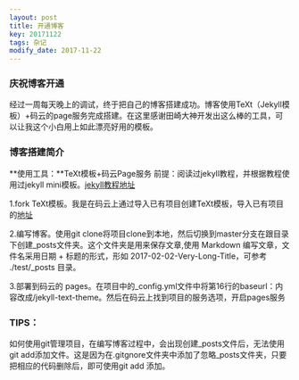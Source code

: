 ```yaml
---
layout: post
title: 开通博客
key: 20171122
tags: 杂记
modify_date: 2017-11-22
---
```

### 庆祝博客开通
经过一周每天晚上的调试，终于把自己的博客搭建成功。博客使用TeXt（Jekyll模板）+码云的page服务完成搭建。在这里感谢田崎大神开发出这么棒的工具，可以让我这个小白用上如此漂亮好用的模板。

### 博客搭建简介
**使用工具：**TeXt模板+码云Page服务
前提：阅读过jekyll教程，并根据教程使用过jekyll mini模板。[jekyll教程地址](http://jekyll.com.cn/docs/home/)

1.fork TeXt模板。我是在码云上通过导入已有项目创建TeXt模板，导入已有项目的[地址](https://github.com/kitian616/jekyll-TeXt-theme.git)    

2.编写博客。使用git clone将项目clone到本地，然后切换到master分支在跟目录下创建_posts文件夹。这个文件夹是用来保存文章,使用 Markdown 编写文章，文件名采用日期 + 标题的形式，形如 2017-02-02-Very-Long-Title，可参考 ./test/_posts 目录。     

3.部署到码云的 pages。在项目中的_config.yml文件中将第16行的baseurl：内容改成/jekyll-text-theme。然后在码云上找到项目的服务选项，开启pages服务    
   
### TIPS：
如何使用git管理项目，在编写博客过程中，会出现创建_posts文件后，无法使用git add添加文件。这是因为在.gitgnore文件夹中添加了忽略_posts文件夹，只要把相应的代码删除后，即可使用git add 添加。